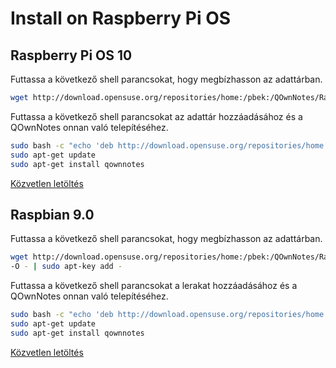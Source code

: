 # Install on Raspberry Pi OS

## Raspberry Pi OS 10

Futtassa a következő shell parancsokat, hogy megbízhasson az adattárban.

```bash
wget http://download.opensuse.org/repositories/home:/pbek:/QOwnNotes/Raspbian_10/Release.key -O - | sudo apt-key add -
```

Futtassa a következő shell parancsokat az adattár hozzáadásához és a QOwnNotes onnan való telepítéséhez.

```bash
sudo bash -c "echo 'deb http://download.opensuse.org/repositories/home:/pbek:/QOwnNotes/Raspbian_10/ /' >> /etc/apt/sources.list.d/qownnotes.list"
sudo apt-get update
sudo apt-get install qownnotes
```

[Közvetlen letöltés](https://build.opensuse.org/package/binaries/home:pbek:QOwnNotes/desktop/Raspbian_10)

## Raspbian 9.0

Futtassa a következő shell parancsokat, hogy megbízhasson az adattárban.

```bash
wget http://download.opensuse.org/repositories/home:/pbek:/QOwnNotes/Raspbian_9.0/Release.key
-O - | sudo apt-key add -
```

Futtassa a következő shell parancsokat a lerakat hozzáadásához és a QOwnNotes onnan való telepítéséhez.

```bash
sudo bash -c "echo 'deb http://download.opensuse.org/repositories/home:/pbek:/QOwnNotes/Raspbian_9.0/ /' >> /etc/apt/sources.list.d/qownnotes.list"
sudo apt-get update
sudo apt-get install qownnotes
```

[Közvetlen letöltés](https://build.opensuse.org/package/binaries/home:pbek:QOwnNotes/desktop/Raspbian_9.0)
